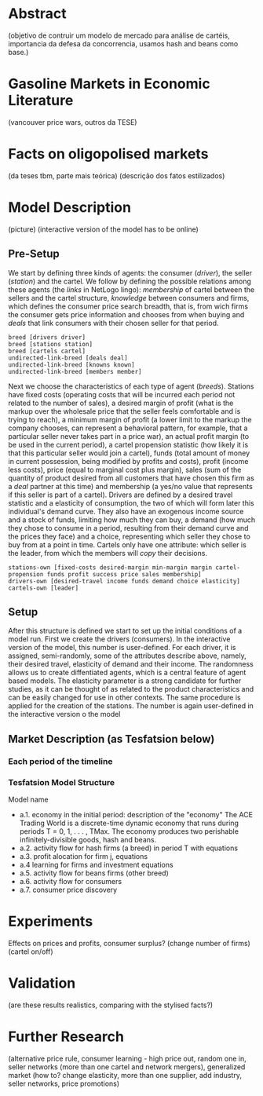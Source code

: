 # Abstract
(objetivo de contruir um modelo de mercado para análise de cartéis, importancia da defesa da concorrencia, usamos hash and beans como base.)

# Gasoline Markets in Economic Literature
(vancouver price wars, outros da TESE)

# Facts on oligopolised markets
(da teses tbm, parte mais teórica)
(descrição dos fatos estilizados)

# Model Description

(picture)
(interactive version of the model has to be online)

## Pre-Setup

We start by defining three kinds of agents: the consumer (*driver*), the seller (*station*) and the cartel. We follow by defining the possible relations among these agents (the *links* in NetLogo lingo): *membership* of cartel between the sellers and the cartel structure, *knowledge* between consumers and firms, which defines the consumer price search breadth, that is, from wich firms the consumer gets price information and chooses from when buying and *deals* that link consumers with their chosen seller for that period.

```
breed [drivers driver]
breed [stations station]
breed [cartels cartel]
undirected-link-breed [deals deal]
undirected-link-breed [knowns known]
undirected-link-breed [members member]
```

Next we choose the characteristics of each type of agent (*breeds*). Stations have fixed costs (operating costs that will be incurred each period not related to the number of sales), a desired margin of profit (what is the markup over the wholesale price that the seller feels comfortable and is trying to reach), a minimum margin of profit (a lower limit to the markup the company chooses, can represent a behavioral pattern, for example, that a particular seller never takes part in a price war), an actual profit margin (to be used in the current period), a cartel propension statistic (how likely it is that this particular seller would join a cartel), funds (total amount of money in current possession, being modified by profits and costs), profit (income less costs), price (equal to marginal cost plus margin), sales (sum of the quantity of product desired from all customers that have chosen this firm as a *deal* partner at this time) and membership (a yes/no value that represents if this seller is part of a cartel).
Drivers are defined by a desired travel statistic and a elasticity of consumption, the two of which will form later this individual's demand curve. They also have an exogenous income source and a stock of funds, limiting how much they can buy, a demand (how much they chose to consume in a period, resulting from their demand curve and the prices they face) and a choice, representing which seller they chose to buy from at a point in time. Cartels only have one attribute: which seller is the leader, from which the members will *copy* their decisions.

```
stations-own [fixed-costs desired-margin min-margin margin cartel-propension funds profit success price sales membership]
drivers-own [desired-travel income funds demand choice elasticity]
cartels-own [leader]
```

## Setup

After this structure is defined we start to set up the initial conditions of a model run. First we create the drivers (consumers). In the interactive version of the model, this number is user-defined. For each driver, it is assigned, semi-randomly, some of the attributes describe above, namely, their desired travel, elasticity of demand and their income. The randomness allows us to create diffentiated agents, which is a central feature of agent based models. The elasticity parameter is a strong candidate for further studies, as it can be thought of as related to the product characteristics and can be easily changed for use in other contexts.
The same procedure is applied for the creation of the stations. The number is again user-defined in the interactive version o the model

## Market Description (as Tesfatsion below)

### Each period of the timeline
### Tesfatsion Model Structure

Model name
* a.1. economy in the initial period: description of the "economy" The ACE Trading World is a discrete-time dynamic economy that runs during periods T = 0, 1, . . . , TMax. The economy produces two perishable infinitely-divisible goods, hash and beans.
* a.2. activity flow for hash firms (a breed) in period T with equations
* a.3. profit alocation for firm j, equations
* a.4 learning for firms and investment equations
* a.5. activity flow for beans firms (other breed)
* a.6. activity flow for consumers
* a.7. consumer price discovery

# Experiments

Effects on prices and profits, consumer surplus?
(change number of firms)
(cartel on/off)

# Validation

(are these results realistics, comparing with the stylised facts?)

# Further Research

(alternative price rule, consumer learning - high price out, random one in, seller networks (more than one cartel and network mergers), generalized market (how to? change elasticity, more than one supplier, add industry, seller networks, price promotions)
